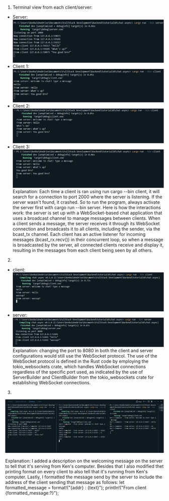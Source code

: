 1. Terminal view from each client/server:
-   Server: ![alt text](image.png)
-   Client 1: ![alt text](image-1.png)
-   Client 2: ![alt text](image-2.png)
-   Client 3: ![alt text](image-3.png)
Explanation: Each time a client is ran using run cargo --bin client, it will search for a connection to port 2000 where the server is listening. If the server wasn't found, it crashed. So to run the program, always activate the server first with cargo run --bin server. Here is how the interactions work: the server is set up with a WebSocket-based chat application that uses a broadcast channel to manage messages between clients. When a client sends a message, the server receives it through its WebSocket connection and broadcasts it to all clients, including the sender, via the bcast_tx channel. Each client has an active listener for incoming messages (bcast_rx.recv()) in their concurrent loop, so when a message is broadcasted by the server, all connected clients receive and display it, resulting in the messages from each client being seen by all others.

2. 
-    client:![alt text](image-4.png)
-    server: ![alt text](image-5.png)
Explanation: changing the port to 8080 in both the client and server configurations would still use the WebSocket protocol. The use of the WebSocket protocol is defined in the Rust code by employing the tokio_websockets crate, which handles WebSocket connections regardless of the specific port used, as indicated by the use of ServerBuilder and ClientBuilder from the tokio_websockets crate for establishing WebSocket connections.

3.
![alt text](image-6.png)

Explanation: I added a description on the welcoming message on the server to tell that it's serving from Ken's computer. Besides that I also modified thet printing format on every client to also tell that it's running from Ken's computer. Lastly, I formatted the message send by the server to include the address of the client sending that message as follows:
let formatted_message = format!("{addr} : {text}");
println!("From client {formatted_message:?}");